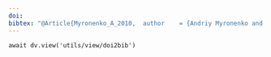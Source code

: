 ```yaml
---
doi: 
bibtex: "@Article{Myronenko_A_2010,  author    = {Andriy Myronenko and Xu Bo Song},  journal   = {{IEEE} Transactions on Pattern Analysis and Machine Intelligence},  title     = {Non-rigid point set registration: Coherent Point Drift},  year      = {2010},  month     = dec,  number    = {12},  pages     = {2262--2275},  volume    = {32},  comment   = {The algorithm is realized by [probreg](https://github.com/neka-nat/probreg).Seems that this method suits best with my need. The relevant GitHub source is listed on its [Paper with Code](https://paperswithcode.com/paper/point-set-registration-coherent-point-drift) page.[Wikipedia](https://en.wikipedia.org/wiki/Point-set_registration): When the two point sets are optimally aligned, the correspondence is the maximum of the GMM posterior probability for a given data point. To preserve the topological structure of the point sets, the GMM centroids are forced to move coherently as a group. The expectation maximization algorithm is used to optimize the cost function.[Wikipedia](https://en.wikipedia.org/wiki/Point-set_registration): Sums of Gaussian distributions can be computed in linear time using the fast Gauss transform (FGT). Consequently, the time complexity of CPD is $O(M+N)$, which is asymptotically much faster than $O(MN)$ methods.},  doi       = {10.1109/tpami.2010.46},  file      = {:Article/Myronenko_A_2010 Point Set Registration_ Coherent Point Drift.pdf:PDF},  groups    = {Point Cloud Registration, body scan, finite element breast},  priority  = {prio3},  progress  = {read 7},  publisher = {Institute of Electrical and Electronics Engineers ({IEEE})},}"
---
```


```dataviewjs
await dv.view('utils/view/doi2bib')
```
